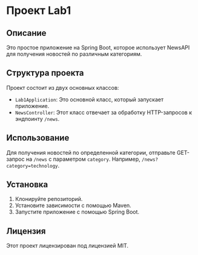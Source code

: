 # Проект Lab1

## Описание

Это простое приложение на Spring Boot, которое использует NewsAPI для получения новостей по различным категориям.

## Структура проекта

Проект состоит из двух основных классов:

- `Lab1Application`: Это основной класс, который запускает приложение.
- `NewsController`: Этот класс отвечает за обработку HTTP-запросов к эндпоинту `/news`.

## Использование

Для получения новостей по определенной категории, отправьте GET-запрос на `/news` с параметром `category`. Например, `/news?category=technology`.

## Установка

1. Клонируйте репозиторий.
2. Установите зависимости с помощью Maven.
3. Запустите приложение с помощью Spring Boot.

## Лицензия

Этот проект лицензирован под лицензией MIT.
